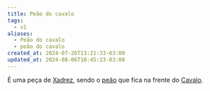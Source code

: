 ```yaml
---
title: Peão do cavalo
tags:
  - v1
aliases:
  - Peão do cavalo
  - peão do cavalo
created_at: 2024-07-26T13:21:33-03:00
updated_at: 2024-08-06T18:45:23-03:00
---
```


É uma peça de [Xadrez](../../../../sementes/2024/07/2024-07-06-Xadrez.md), sendo o [peão](../06/Xadrez_Peao.md) que fica na frente do [Cavalo](../26/Xadrez_Cavalo_xadrez.md).